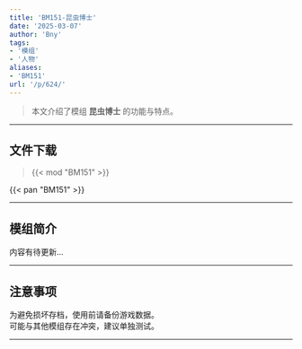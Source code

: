 ```yaml
---
title: 'BM151-昆虫博士'
date: '2025-03-07'
author: 'Bny'
tags:
- '模组'
- '人物'
aliases:
- 'BM151'
url: '/p/624/'
---
```


> 本文介绍了模组 **昆虫博士** 的功能与特点。

---

## 文件下载  

> {{< mod "BM151" >}}  

{{< pan "BM151" >}}  

---

## 模组简介

>  
内容有待更新...  

---

## 注意事项

>  
为避免损坏存档，使用前请备份游戏数据。  
可能与其他模组存在冲突，建议单独测试。  

---

